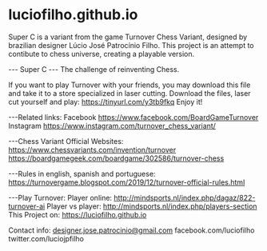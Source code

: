 # luciofilho.github.io
Super C is a variant from the game Turnover Chess Variant, designed by brazilian designer Lúcio José Patrocínio Filho.
This project is an attempt to contibute to chess universe, creating a playable version.

--- Super C ---
The challenge of reinventing Chess.

If you want to play Turnover with your friends, you may download this file and take it to a store specialized in laser cutting.
Download the files, laser cut yourself and play: https://tinyurl.com/y3tb9fkq
Enjoy it!

---Related links:
Facebook https://www.facebook.com/BoardGameTurnover
Instagram https://www.instagram.com/turnover_chess_variant/

---Chess Variant Official Websites: 
https://www.chessvariants.com/invention/turnover
https://boardgamegeek.com/boardgame/302586/turnover-chess

---Rules in english, spanish and portuguese:
https://turnovergame.blogspot.com/2019/12/turnover-official-rules.html

---Play Turnover: 
Player online: http://mindsports.nl/index.php/dagaz/822-turnover-ai
Player vs player: http://mindsports.nl/index.php/players-section
This Project on: https://luciofilho.github.io

Contact info: 
designer.jose.patrocinio@gmail.com
facebook.com/luciofilho
twitter.com/luciojpfilho
